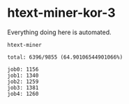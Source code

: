 # htext-miner-kor-3

Everything doing here is automated.

```
htext-miner

total: 6396/9855 (64.90106544901066%)

job0: 1156
job1: 1340
job2: 1259
job3: 1381
job4: 1260
```